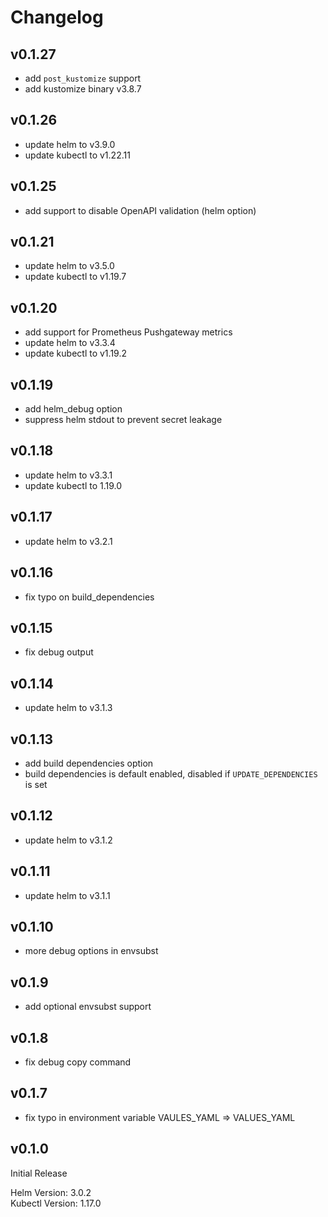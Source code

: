 # Changelog

## v0.1.27

- add `post_kustomize` support
- add kustomize binary v3.8.7

## v0.1.26

- update helm to v3.9.0
- update kubectl to v1.22.11

## v0.1.25

- add support to disable OpenAPI validation (helm option)

## v0.1.21

- update helm to v3.5.0
- update kubectl to v1.19.7

## v0.1.20

- add support for Prometheus Pushgateway metrics
- update helm to v3.3.4
- update kubectl to v1.19.2

## v0.1.19

- add helm_debug option
- suppress helm stdout to prevent secret leakage

## v0.1.18

- update helm to v3.3.1
- update kubectl to 1.19.0

## v0.1.17

- update helm to v3.2.1

## v0.1.16

- fix typo on build_dependencies

## v0.1.15

- fix debug output

## v0.1.14

- update helm to v3.1.3

## v0.1.13

- add build dependencies option
- build dependencies is default enabled, disabled if `UPDATE_DEPENDENCIES` is set

## v0.1.12

- update helm to v3.1.2

## v0.1.11

- update helm to v3.1.1

## v0.1.10

- more debug options in envsubst

## v0.1.9

- add optional envsubst support

## v0.1.8

- fix debug copy command

## v0.1.7

- fix typo in environment variable VAULES_YAML => VALUES_YAML

## v0.1.0

Initial Release

Helm Version: 3.0.2  
Kubectl Version: 1.17.0
